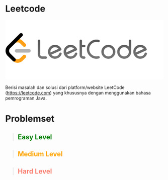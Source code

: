 # Leetcode

![](resource/ic_leetcode.png)

Berisi masalah dan solusi dari platform/website LeetCode (https://leetcode.com) yang khususnya dengan menggunakan bahasa pemrograman Java.

# Problemset

> <h2 style="color: green;">Easy Level</h2>
> <https://github.com/ifandika/LeetCode/tree/Master/Problemset/Easy-Level>

> <h2 style="color: orange;">Medium Level</h2>
> <https://github.com/ifandika/LeetCode/tree/Master/Problemset/Medium-Level>

> <h2 style="color: salmon;">Hard Level</h2>
> <https://github.com/ifandika/LeetCode/tree/Master/Problemset/Hard-Level>









